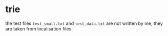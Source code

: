 # trie

the test files ``test_small.txt`` and ``test_data.txt`` are not written by me, they are taken from localisation files